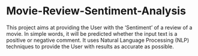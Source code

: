 # Movie-Review-Sentiment-Analysis

This project aims at providing the User with the ‘Sentiment’ of a review of a movie. In simple words, it will be predicted whether the input text is a positive or negative comment. It uses Natural Language Processing (NLP) techniques to provide the User with results as accurate as possible.
